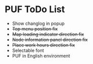 # PUF ToDo List #
* Show changlog in popup
* ~~Top menu position fix~~
* ~~Map loading indicator direction fix~~
* ~~Node information panel direction fix~~
* ~~Place work hours direction fix~~
* Selectable font
* PUF in English environment